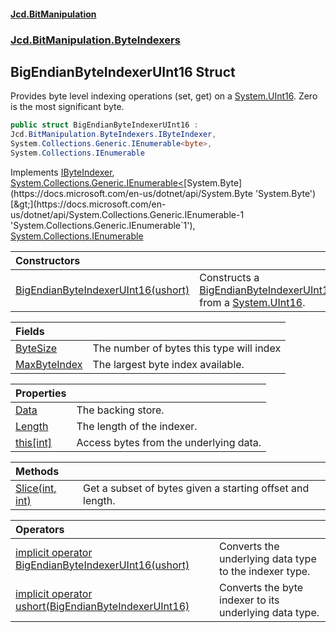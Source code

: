 #### [Jcd.BitManipulation](index.md 'index')
### [Jcd.BitManipulation.ByteIndexers](Jcd.BitManipulation.ByteIndexers.md 'Jcd.BitManipulation.ByteIndexers')

## BigEndianByteIndexerUInt16 Struct

Provides byte level indexing operations (set, get) on a [System.UInt16](https://docs.microsoft.com/en-us/dotnet/api/System.UInt16 'System.UInt16'). Zero is the most significant byte.

```csharp
public struct BigEndianByteIndexerUInt16 :
Jcd.BitManipulation.ByteIndexers.IByteIndexer,
System.Collections.Generic.IEnumerable<byte>,
System.Collections.IEnumerable
```

Implements [IByteIndexer](Jcd.BitManipulation.ByteIndexers.IByteIndexer.md 'Jcd.BitManipulation.ByteIndexers.IByteIndexer'), [System.Collections.Generic.IEnumerable&lt;](https://docs.microsoft.com/en-us/dotnet/api/System.Collections.Generic.IEnumerable-1 'System.Collections.Generic.IEnumerable`1')[System.Byte](https://docs.microsoft.com/en-us/dotnet/api/System.Byte 'System.Byte')[&gt;](https://docs.microsoft.com/en-us/dotnet/api/System.Collections.Generic.IEnumerable-1 'System.Collections.Generic.IEnumerable`1'), [System.Collections.IEnumerable](https://docs.microsoft.com/en-us/dotnet/api/System.Collections.IEnumerable 'System.Collections.IEnumerable')

| Constructors | |
| :--- | :--- |
| [BigEndianByteIndexerUInt16(ushort)](Jcd.BitManipulation.ByteIndexers.BigEndianByteIndexerUInt16.BigEndianByteIndexerUInt16(ushort).md 'Jcd.BitManipulation.ByteIndexers.BigEndianByteIndexerUInt16.BigEndianByteIndexerUInt16(ushort)') | Constructs a [BigEndianByteIndexerUInt16](Jcd.BitManipulation.ByteIndexers.BigEndianByteIndexerUInt16.md 'Jcd.BitManipulation.ByteIndexers.BigEndianByteIndexerUInt16') from a [System.UInt16](https://docs.microsoft.com/en-us/dotnet/api/System.UInt16 'System.UInt16'). |

| Fields | |
| :--- | :--- |
| [ByteSize](Jcd.BitManipulation.ByteIndexers.BigEndianByteIndexerUInt16.ByteSize.md 'Jcd.BitManipulation.ByteIndexers.BigEndianByteIndexerUInt16.ByteSize') | The number of bytes this type will index |
| [MaxByteIndex](Jcd.BitManipulation.ByteIndexers.BigEndianByteIndexerUInt16.MaxByteIndex.md 'Jcd.BitManipulation.ByteIndexers.BigEndianByteIndexerUInt16.MaxByteIndex') | The largest byte index available. |

| Properties | |
| :--- | :--- |
| [Data](Jcd.BitManipulation.ByteIndexers.BigEndianByteIndexerUInt16.Data.md 'Jcd.BitManipulation.ByteIndexers.BigEndianByteIndexerUInt16.Data') | The backing store. |
| [Length](Jcd.BitManipulation.ByteIndexers.BigEndianByteIndexerUInt16.Length.md 'Jcd.BitManipulation.ByteIndexers.BigEndianByteIndexerUInt16.Length') | The length of the indexer. |
| [this[int]](Jcd.BitManipulation.ByteIndexers.BigEndianByteIndexerUInt16.this[int].md 'Jcd.BitManipulation.ByteIndexers.BigEndianByteIndexerUInt16.this[int]') | Access bytes from the underlying data. |

| Methods | |
| :--- | :--- |
| [Slice(int, int)](Jcd.BitManipulation.ByteIndexers.BigEndianByteIndexerUInt16.Slice(int,int).md 'Jcd.BitManipulation.ByteIndexers.BigEndianByteIndexerUInt16.Slice(int, int)') | Get a subset of bytes given a starting offset and length. |

| Operators | |
| :--- | :--- |
| [implicit operator BigEndianByteIndexerUInt16(ushort)](Jcd.BitManipulation.ByteIndexers.BigEndianByteIndexerUInt16.op_ImplicitJcd.BitManipulation.ByteIndexers.BigEndianByteIndexerUInt16(ushort).md 'Jcd.BitManipulation.ByteIndexers.BigEndianByteIndexerUInt16.op_Implicit Jcd.BitManipulation.ByteIndexers.BigEndianByteIndexerUInt16(ushort)') | Converts the underlying data type to the indexer type. |
| [implicit operator ushort(BigEndianByteIndexerUInt16)](Jcd.BitManipulation.ByteIndexers.BigEndianByteIndexerUInt16.op_Implicitushort(Jcd.BitManipulation.ByteIndexers.BigEndianByteIndexerUInt16).md 'Jcd.BitManipulation.ByteIndexers.BigEndianByteIndexerUInt16.op_Implicit ushort(Jcd.BitManipulation.ByteIndexers.BigEndianByteIndexerUInt16)') | Converts the byte indexer to its underlying data type. |
